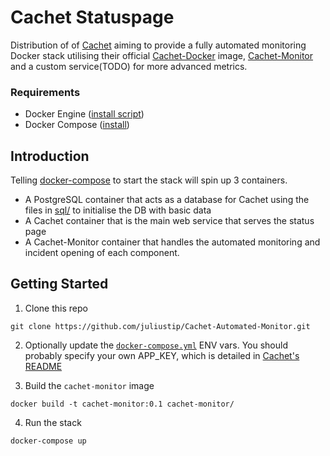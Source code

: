 # Cachet Statuspage
Distribution of of [Cachet] aiming to provide a fully automated monitoring Docker stack utilising
their official [Cachet-Docker] image, [Cachet-Monitor] and a custom service(TODO) for more advanced metrics.

### Requirements
- Docker Engine ([install script](https://docs.docker.com/engine/installation/linux/docker-ce/centos/#install-using-the-convenience-script))
- Docker Compose ([install](https://docs.docker.com/compose/install/))

## Introduction
Telling [docker-compose] to start the stack will spin up 3 containers.
- A PostgreSQL container that acts as a database for Cachet using the files in [sql/](./sql/) to initialise the DB with basic data
- A Cachet container that is the main web service that serves the status page
- A Cachet-Monitor container that handles the automated monitoring and incident opening of each component.

## Getting Started
1. Clone this repo
```shell
git clone https://github.com/juliustip/Cachet-Automated-Monitor.git
```

2. Optionally update the [`docker-compose.yml`](./docker-compose.yml) ENV vars. You should probably specify your own APP_KEY, which is detailed in [Cachet's README]

3. Build the `cachet-monitor` image
```shell
docker build -t cachet-monitor:0.1 cachet-monitor/
```

4. Run the stack
```shell
docker-compose up
```

[Cachet]: https://cachethq.io/
[Cachet-Docker]: https://github.com/CachetHQ/Docker
[Cachet's README]: https://github.com/CachetHQ/Docker#quickstart
[Cachet-Monitor]: https://github.com/CastawayLabs/cachet-monitor
[docker-compose]: https://docs.docker.com/compose/
